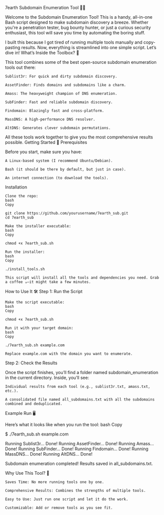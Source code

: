 7earth Subdomain Enumeration Tool 🕵️‍♂️

Welcome to the Subdomain Enumeration Tool! This is a handy, all-in-one Bash script designed to make subdomain discovery a breeze. Whether you're a penetration tester, bug bounty hunter, or just a curious security enthusiast, this tool will save you time by automating the boring stuff.

I built this because I got tired of running multiple tools manually and copy-pasting results. Now, everything is streamlined into one simple script. Let’s dive in!
What’s Inside the Toolbox? 🧰

This tool combines some of the best open-source subdomain enumeration tools out there:

    Sublist3r: For quick and dirty subdomain discovery.

    AssetFinder: Finds domains and subdomains like a charm.

    Amass: The heavyweight champion of DNS enumeration.

    SubFinder: Fast and reliable subdomain discovery.

    Findomain: Blazingly fast and cross-platform.

    MassDNS: A high-performance DNS resolver.

    AltDNS: Generates clever subdomain permutations.

All these tools work together to give you the most comprehensive results possible.
Getting Started 🚀
Prerequisites

Before you start, make sure you have:

    A Linux-based system (I recommend Ubuntu/Debian).

    Bash (it should be there by default, but just in case).

    An internet connection (to download the tools).

Installation

    Clone the repo:
    bash
    Copy

    git clone https://github.com/yourusername/7earth_sub.git
    cd 7earth_sub

    Make the installer executable:
    bash
    Copy

    chmod +x 7earth_sub.sh

    Run the installer:
    bash
    Copy

    ./install_tools.sh

    This script will install all the tools and dependencies you need. Grab a coffee ☕—it might take a few minutes.

How to Use It 🛠️
Step 1: Run the Script

    Make the script executable:
    bash
    Copy

    chmod +x 7earth_sub.sh

    Run it with your target domain:
    bash
    Copy

    ./7earth_sub.sh example.com

    Replace example.com with the domain you want to enumerate.

Step 2: Check the Results

Once the script finishes, you’ll find a folder named subdomain_enumeration in the current directory. Inside, you’ll see:

    Individual results from each tool (e.g., sublist3r.txt, amass.txt, etc.).

    A consolidated file named all_subdomains.txt with all the subdomains combined and deduplicated.

Example Run 🖥️

Here’s what it looks like when you run the tool:
bash
Copy

$ ./7earth_sub.sh example.com

Running Sublist3r... Done!
Running AssetFinder... Done!
Running Amass... Done!
Running SubFinder... Done!
Running Findomain... Done!
Running MassDNS... Done!
Running AltDNS... Done!

Subdomain enumeration completed! Results saved in all_subdomains.txt.

Why Use This Tool? 🤔

    Saves Time: No more running tools one by one.

    Comprehensive Results: Combines the strengths of multiple tools.

    Easy to Use: Just run one script and let it do the work.

    Customizable: Add or remove tools as you see fit.